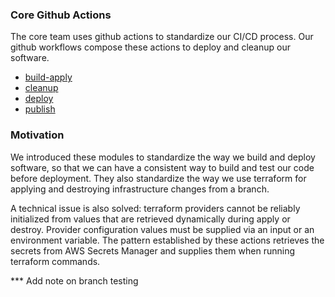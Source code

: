 ### Core Github Actions

The core team uses github actions to standardize our CI/CD process. Our github workflows compose these actions to deploy and cleanup our software.

* [build-apply](build-apply)
* [cleanup](cleanup)
* [deploy](deploy)
* [publish](publish)

### Motivation

We introduced these modules to standardize the way we build and deploy software, so that we can have a consistent way to build and test our code before deployment. They also standardize the way we use terraform for applying and destroying infrastructure changes from a branch.

A technical issue is also solved: terraform providers cannot be reliably initialized from values that are retrieved dynamically during apply or destroy. Provider configuration values must be supplied via an input or an environment variable. The pattern established by these actions retrieves the secrets from AWS Secrets Manager and supplies them when running terraform commands.


*** Add note on branch testing 